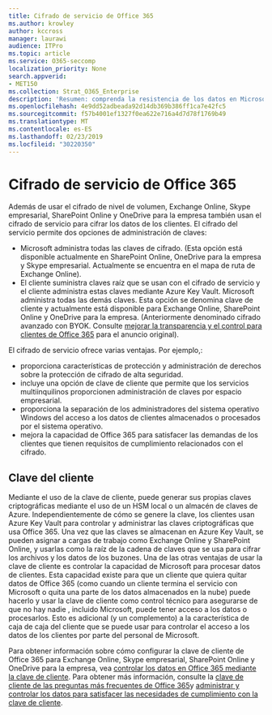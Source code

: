 ```yaml
---
title: Cifrado de servicio de Office 365
ms.author: krowley
author: kccross
manager: laurawi
audience: ITPro
ms.topic: article
ms.service: O365-seccomp
localization_priority: None
search.appverid:
- MET150
ms.collection: Strat_O365_Enterprise
description: 'Resumen: comprenda la resistencia de los datos en Microsoft Office 365.'
ms.openlocfilehash: 4e9dd52adbeada92d14db369b386ff1ca7e42fc5
ms.sourcegitcommit: f57b4001ef1327f0ea622e716a4d7d78f1769b49
ms.translationtype: MT
ms.contentlocale: es-ES
ms.lasthandoff: 02/23/2019
ms.locfileid: "30220350"
---
```

# <a name="office-365-service-encryption"></a>Cifrado de servicio de Office 365

Además de usar el cifrado de nivel de volumen, Exchange Online, Skype empresarial, SharePoint Online y OneDrive para la empresa también usan el cifrado de servicio para cifrar los datos de los clientes. El cifrado del servicio permite dos opciones de administración de claves:
- Microsoft administra todas las claves de cifrado. (Esta opción está disponible actualmente en SharePoint Online, OneDrive para la empresa y Skype empresarial. Actualmente se encuentra en el mapa de ruta de Exchange Online).
- El cliente suministra claves raíz que se usan con el cifrado de servicio y el cliente administra estas claves mediante Azure Key Vault. Microsoft administra todas las demás claves. Esta opción se denomina clave de cliente y actualmente está disponible para Exchange Online, SharePoint Online y OneDrive para la empresa. (Anteriormente denominado cifrado avanzado con BYOK. Consulte [mejorar la transparencia y el control para clientes de Office 365](http://blogs.office.com/2015/04/21/enhancing-transparency-and-control-for-office-365-customers/) para el anuncio original).

El cifrado de servicio ofrece varias ventajas. Por ejemplo,:
- proporciona características de protección y administración de derechos sobre la protección de cifrado de alta seguridad.
- incluye una opción de clave de cliente que permite que los servicios multiinquilinos proporcionen administración de claves por espacio empresarial.
- proporciona la separación de los administradores del sistema operativo Windows del acceso a los datos de clientes almacenados o procesados por el sistema operativo.
- mejora la capacidad de Office 365 para satisfacer las demandas de los clientes que tienen requisitos de cumplimiento relacionados con el cifrado.

## <a name="customer-key"></a>Clave del cliente
Mediante el uso de la clave de cliente, puede generar sus propias claves criptográficas mediante el uso de un HSM local o un almacén de claves de Azure. Independientemente de cómo se genere la clave, los clientes usan Azure Key Vault para controlar y administrar las claves criptográficas que usa Office 365. Una vez que las claves se almacenan en Azure Key Vault, se pueden asignar a cargas de trabajo como Exchange Online y SharePoint Online, y usarlas como la raíz de la cadena de claves que se usa para cifrar los archivos y los datos de los buzones. Una de las otras ventajas de usar la clave de cliente es controlar la capacidad de Microsoft para procesar datos de clientes. Esta capacidad existe para que un cliente que quiera quitar datos de Office 365 (como cuando un cliente termina el servicio con Microsoft o quita una parte de los datos almacenados en la nube) puede hacerlo y usar la clave de cliente como control técnico para asegurarse de que no hay nadie , incluido Microsoft, puede tener acceso a los datos o procesarlos. Esto es adicional (y un complemento) a la característica de caja de caja del cliente que se puede usar para controlar el acceso a los datos de los clientes por parte del personal de Microsoft.

Para obtener información sobre cómo configurar la clave de cliente de Office 365 para Exchange Online, Skype empresarial, SharePoint Online y OneDrive para la empresa, vea [controlar los datos en Office 365 mediante la clave de cliente](https://support.office.com/article/Controlling-your-data-in-Office-365-using-Customer-Key-f2cd475a-e592-46cf-80a3-1bfb0fa17697). Para obtener más información, consulte la [clave de cliente de las preguntas más frecuentes de Office 365](https://support.office.com/article/Customer-Key-for-Office-365-FAQ-41ae293a-bd5c-4083-acd8-e1a2b4329da6)y [administrar y controlar los datos para satisfacer las necesidades de cumplimiento con la clave de cliente](https://techcommunity.microsoft.com/t5/Microsoft-Ignite-Content-2017/Manage-and-control-your-data-to-help-meet-compliance-needs-with/td-p/117580).
